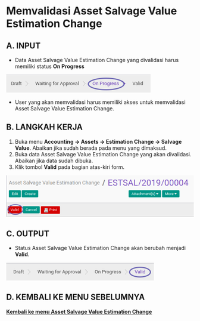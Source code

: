 # Memvalidasi Asset Salvage Value Estimation Change

## A. INPUT

* Data Asset Salvage Value Estimation Change yang divalidasi harus memiliki status **On Progress**

![](../../img/asset-salvage-value-estimation-change/status-progress.png)

* User yang akan memvalidasi harus memiliki akses untuk memvalidasi Asset Salvage Value Estimation Change.

## B. LANGKAH KERJA

1. Buka menu **Accounting -> Assets -> Estimation Change -> Salvage Value**. Abaikan jika sudah berada pada menu yang dimaksud.
2. Buka data Asset Salvage Value Estimation Change yang akan divalidasi. Abaikan jika data sudah dibuka.
3. Klik tombol **Valid** pada bagian atas-kiri form.

![](../../img/asset-salvage-value-estimation-change/tombol-valid.png)

## C. OUTPUT

* Status Asset Salvage Value Estimation Change akan berubah menjadi **Valid**.

![](../../img/asset-salvage-value-estimation-change/status-valid.png)

## D. KEMBALI KE MENU SEBELUMNYA

[**Kembali ke menu Asset Salvage Value Estimation Change**](./../asset-salvage-value-estimation-change.md)
